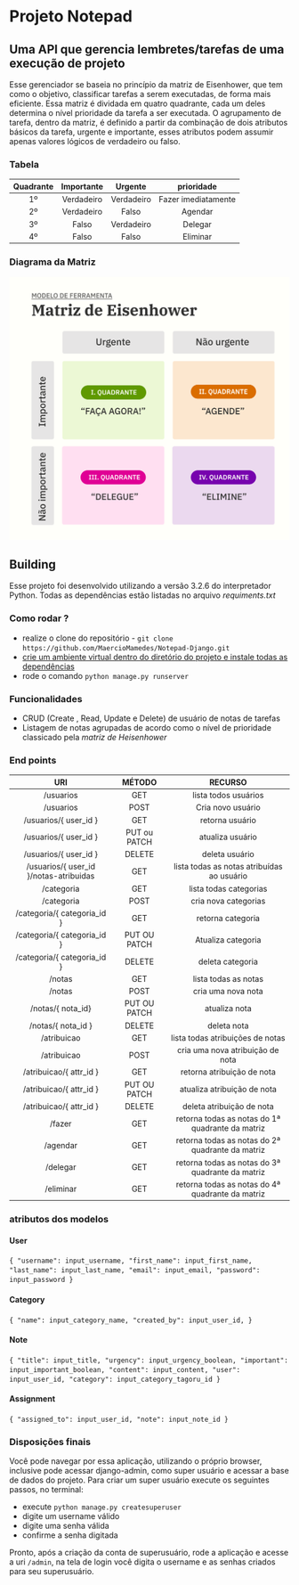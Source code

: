# Projeto Notepad
## Uma API que gerencia lembretes/tarefas de uma execução de projeto

Esse gerenciador se baseia no princípio da matriz de Eisenhower, que tem como o objetivo,
classificar tarefas a serem executadas, de forma mais eficiente. Essa matriz é dividada em 
quatro quadrante, cada um deles determina o nível prioridade da tarefa a ser executada. O
agrupamento de tarefa, dentro da matriz, é definido a partir da combinação de dois atributos básicos da tarefa,
urgente e importante, esses atributos podem assumir apenas valores lógicos de verdadeiro ou falso.

### Tabela

| Quadrante | Importante |  Urgente   |     prioridade      |
|:---------:|:----------:|:----------:|:-------------------:|
|    1º     | Verdadeiro | Verdadeiro | Fazer imediatamente |
|    2º     | Verdadeiro |   Falso    |       Agendar       |
|    3º     |   Falso    | Verdadeiro |       Delegar       |
|    4º     |   Falso    |   Falso    |      Eliminar       |

### Diagrama da Matriz

![](https://github.com/MaercioMamedes/Notepad-Django/blob/master/docs/Matriz_de_Eisenhower.png?raw=true)

## Building

Esse projeto foi desenvolvido utilizando a versão 3.2.6 do interpretador Python. Todas as dependências
estão listadas no arquivo *requiments.txt*

### Como rodar ?

* realize o clone do repositório - `git clone https://github.com/MaercioMamedes/Notepad-Django.git`
* [crie um ambiente virtual dentro do diretório do projeto e instale todas as dependências](https://www.alura.com.br/artigos/ambientes-virtuais-em-python)
* rode o comando `python manage.py runserver`

### Funcionalidades
* CRUD (Create , Read, Update e Delete) de usuário de notas de tarefas
* Listagem de notas agrupadas de acordo como o nível de prioridade classicado pela *matriz de Heisenhower*

### End points

|                  URI                   |    MÉTODO    |                     RECURSO                      |
|:--------------------------------------:|:------------:|:------------------------------------------------:|
|               /usuarios                |     GET      |               lista todos usuários               |
|               /usuarios                |     POST     |                Cria novo usuário                 |
|         /usuarios/{ user_id }          |     GET      |                 retorna usuário                  |
|         /usuarios/{ user_id }          | PUT ou PATCH |                 atualiza usuário                 |
|         /usuarios/{ user_id }          |    DELETE    |                  deleta usuário                  |
| /usuarios/{ user_id }/notas-atribuidas |     GET      |    lista todas as notas atribuídas ao usuário    |
|               /categoria               |     GET      |              lista todas categorias              |
|               /categoria               |     POST     |               cria nova categorias               |
|      /categoria/{ categoria_id }       |     GET      |                retorna categoria                 |
|      /categoria/{ categoria_id }       | PUT OU PATCH |                Atualiza categoria                |
|      /categoria/{ categoria_id }       |    DELETE    |                 deleta categoria                 |
|                 /notas                 |     GET      |               lista todas as notas               |
|                 /notas                 |     POST     |                cria uma nova nota                |
|           /notas/{ nota_id}            | PUT OU PATCH |                  atualiza nota                   |
|           /notas/{ nota_id }           |    DELETE    |                   deleta nota                    |
|              /atribuicao               |     GET      |         lista todas atribuições de notas         |
|              /atribuicao               |     POST     |         cria uma nova atribuição de nota         |
|        /atribuicao/{ attr_id }         |     GET      |            retorna atribuição de nota            |
|        /atribuicao/{ attr_id }         | PUT OU PATCH |           atualiza atribuição de nota            |
|        /atribuicao/{ attr_id }         |    DELETE    |            deleta atribuição de nota             |
|                 /fazer                 |     GET      | retorna todas as notas do 1ª quadrante da matriz |                
|                /agendar                |     GET      | retorna todas as notas do 2ª quadrante da matriz |
|                /delegar                |     GET      | retorna todas as notas do 3ª quadrante da matriz |
|               /eliminar                |     GET      | retorna todas as notas do 4ª quadrante da matriz |

### atributos dos modelos

#### User 
`{
    "username": input_username,
    "first_name": input_first_name,
    "last_name": input_last_name,
    "email": input_email,
    "password": input_password
}`

#### Category
`{
    "name": input_category_name,
    "created_by": input_user_id,
}`

#### Note
`{
    "title": input_title,
    "urgency": input_urgency_boolean,
    "important": input_important_boolean,
    "content": input_content,
    "user": input_user_id,
    "category": input_category_tagoru_id
}`

#### Assignment
`{
    "assigned_to": input_user_id,
    "note": input_note_id
}`

### Disposições finais

Você pode navegar por essa aplicação, utilizando o próprio browser, inclusive pode acessar django-admin,
como super usuário e acessar a base de dados do projeto.
Para criar um super usuário execute os seguintes passos, no terminal:
* execute `python manage.py createsuperuser`
* digite um username válido
* digite uma senha válida
* confirme a senha digitada

Pronto, após a criação da conta de superusuário, rode a aplicação e acesse a uri `/admin`, na tela de 
login você digita o username e as senhas criados para seu superusuário.